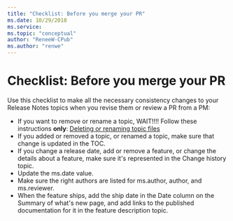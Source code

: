 ```yaml
---
title: "Checklist: Before you merge your PR"
ms.date: 10/29/2018
ms.service: 
ms.topic: "conceptual"
author: "ReneeW-CPub"
ms.author: "renwe"
---
```

# Checklist: Before you merge your PR

Use this checklist to make all the necessary consistency changes to your Release Notes topics when you revise them or review a PR from a PM:
- If you want to remove or rename a topic, WAIT!!!! Follow these instructions **only**: [Deleting or renaming topic files](delete-rename.md)
- If you added or removed a topic, or renamed a topic, make sure that change is updated in the TOC.
- If you change a release date, add or remove a feature, or change the details about a feature, make sure it's represented in the Change history topic.
- Update the ms.date value.
- Make sure the right authors are listed for ms.author, author, and ms.reviewer.
- When the feature ships, add the ship date in the Date column on the Summary of what's new page, and add links to the published documentation for it in the feature description topic.  
